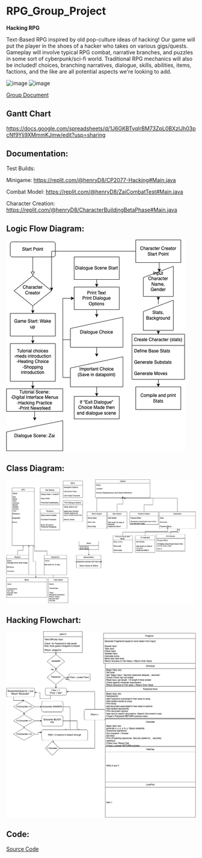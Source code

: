 # RPG_Group_Project

**Hacking RPG**

Text-Based RPG inspired by old pop-culture ideas of hacking! Our game will put the player in the shoes of a hacker who takes on various gigs/quests. Gameplay will involve typical RPG combat, narrative branches, and puzzles in some sort of cyberpunk/sci-fi world.
Traditional RPG mechanics will also be included! choices, branching narratives, dialogue, skills, abilities, items, factions, and the like are all potential aspects we're looking to add. 

![image](https://user-images.githubusercontent.com/111773778/194080799-3e374537-3adb-49a0-a71e-6b96d9c2d959.png)
![image](https://user-images.githubusercontent.com/111773778/194082045-cb49db3f-09c2-40eb-9f95-8fe23d39125e.png)

[Group Document](https://docs.google.com/document/d/16o9tm4EJEJgIJ_SVGlFb9HzssX2HX6fr_Upzf-av26Q/edit#heading=h.8u4cuzrt53ul)

## Gantt Chart
https://docs.google.com/spreadsheets/d/1J6GKBTyqIrBM73ZpL0BXzlJh03pcNf9Ylj9XMmmKJmw/edit?usp=sharing

## Documentation: 
Test Builds:

Minigame:
https://replit.com/@henryD8/CP2077-Hacking#Main.java

Combat Model:
https://replit.com/@henryD8/ZaiCombatTest#Main.java

Character Creation:
https://replit.com/@henryD8/CharacterBuildingBetaPhase#Main.java

## Logic Flow Diagram:

![Logic Flow Diagram](https://github.com/ArtAcapella/RPG_Group_Project/blob/main/images/MainGame.drawio.png?raw=true)

## Class Diagram:

![Class Diagram](https://github.com/ArtAcapella/RPG_Group_Project/blob/main/images/Class%20Diagram%20Group%20Project.drawio.png?raw=true)

## Hacking Flowchart:
![Hacking Flowchart](https://github.com/ArtAcapella/RPG_Group_Project/blob/main/images/HackingFlowchart.jpg?raw=true)

## Code:
[Source Code](https://github.com/ArtAcapella/RPG_Group_Project/tree/main/src)


